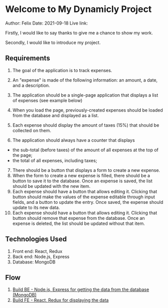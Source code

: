 # Welcome to My Dynamicly Project

Author: Felix
Date: 2021-09-18
Live link:

Firstly, I would like to say thanks to give me a chance to show my work.

Secondly, I would like to introduce my project.

## Requirements

1. The goal of the application is to track expenses.
2. An "expense" is made of the following information: an amount, a date, and a description.
3. The application should be a single-page application that displays a list of expenses (see example below)

4. When you load the page, previously-created expenses should be loaded from the database and displayed as a list.
5. Each expense should display the amount of taxes (15%) that should be collected on them.
6. The application should always have a counter that displays

- the sub-total (before taxes) of the amount of all expenses at the top of the page;
- the total of all expenses, including taxes;

7. There should be a button that displays a form to create a new expense.
8. When the form to create a new expense is filled, there should be a button to save it to the database. Once an expense is saved, the list should be updated with the new item.
9. Each expense should have a button that allows editing it. Clicking that button should make the values of the expense editable through input fields, and a button to update the entry. Once saved, the expense should update to its new data.
10. Each expense should have a button that allows editing it. Clicking that button should remove that expense from the database. Once an expense is deleted, the list should be updated without that item.

## Technologies Used

1. Front end: React, Redux
2. Back end: Node.js, Express
3. Database: MongoDB

## Flow

1. [Build BE - Node.js, Express for getting the data from the database (MongoDB)](https://github.com/felix-le/dynamicly_project_interview_be)
2. [Build FE - React, Redux for displaying the data](https://github.com/felix-le/dynamicly_project_interview_fe)
